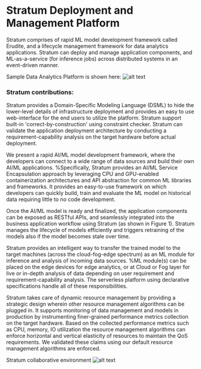 # Stratum Deployment and Management Platform
Stratum comprises of rapid ML model development framework called Erudite, and a lifecycle management framework for data analytics applications. Stratum can deploy and manage application components, and ML-as-a-service (for inference jobs) across distributed systems in an event-driven manner. 


Sample Data Analytics Platform is shown here:
![alt text](https://github.com/doc-vu/Stratum/blob/master/png/ModelArch.png)

### Stratum contributions:
Stratum provides a Domain-Specific Modeling Language (DSML) to hide the lower-level details of infrastructure deployment and provides an easy to use web-interface for the end users to utilize the platform. Stratum support built-in 'correct-by-construction' using constraint checker. Stratum can validate the application deployment architecture by conducting a requirement-capability analysis on the target hardware before actual deployment.  
    
We present a rapid AI/ML model development framework, where the developers can connect to a wide range of data sources and build their own  AI/ML applications.  %Specifically, Stratum provides an AI/ML Service Encapsulation approach by leveraging CPU and  GPU-enabled containerization architectures and API abstraction for common ML libraries and frameworks. It provides an easy-to-use framework on which developers can quickly build, train and evaluate the ML model on historical data requiring little to no code development.
    
Once the AI/ML model is ready and finalized, the application components can be exposed as RESTful APIs, and seamlessly integrated into the business application workflow using Stratum (as shown in Figure 1). Stratum manages the lifecycle of models efficiently and triggers retraining of the models also if the model becomes stale over time.
    
 Stratum provides an intelligent way to transfer the trained model to the target machines (across the cloud-fog-edge spectrum) as an ML module for inference and analysis of incoming data sources. %ML module(s) can be placed on the edge devices for edge analytics, or at Cloud or Fog layer for live or in-depth analysis of data depending on user requirement and requirement-capability analysis. The serverless platform using declarative specifications handle all of these responsibilities.
    
Stratum takes care of dynamic resource management by providing a strategic design wherein other resource management algorithms can be plugged in.  It supports monitoring of data management and models in production by instrumenting finer-grained performance metrics collection on the target hardware.  Based on the collected performance metrics such as CPU, memory, IO utilization the resource management algorithms can enforce horizontal and vertical elasticity of resources to maintain the QoS requirements.  We validated these claims using our default resource management algorithms are enforced. 


Stratum collaborative environment 
![alt text](https://github.com/doc-vu/Stratum/blob/master/png/collaboration.png)


